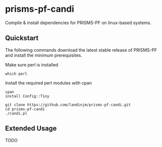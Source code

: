 # prisms-pf-candi
Compile &amp; install dependencies for PRISMS-PF on linux-based systems.

## Quickstart
The following commands download the latest stable release of PRISMS-PF and install the minimum prerequisites.

Make sure perl is installed
```
which perl
```
Install the required perl modules with cpan
```
cpan
install Config::Tiny
```

```
git clone https://github.com/landinjm/prisms-pf-candi.git
cd prisms-pf-candi
./candi.pl
```

## Extended Usage
TODO